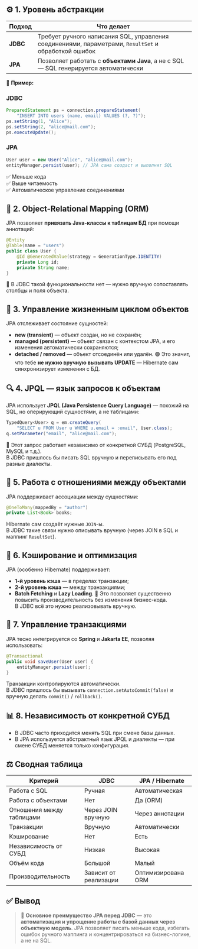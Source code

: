 ## ⚙️ 1. Уровень абстракции

|Подход|Что делает|
|---|---|
|**JDBC**|Требует ручного написания SQL, управления соединениями, параметрами, `ResultSet` и обработкой ошибок|
|**JPA**|Позволяет работать с **объектами Java**, а не с SQL — SQL генерируется автоматически|
📘 **Пример:**
### JDBC
```java
PreparedStatement ps = connection.prepareStatement(
    "INSERT INTO users (name, email) VALUES (?, ?)");
ps.setString(1, "Alice");
ps.setString(2, "alice@mail.com");
ps.executeUpdate();
```
### JPA
```java
User user = new User("Alice", "alice@mail.com");
entityManager.persist(user); // JPA сама создаст и выполнит SQL
```
✅ Меньше кода  
✅ Выше читаемость  
✅ Автоматическое управление соединениями
## 💾 2. Object-Relational Mapping (ORM)
JPA позволяет **привязать Java-классы к таблицам БД** при помощи аннотаций:
```java
@Entity
@Table(name = "users")
public class User {
    @Id @GeneratedValue(strategy = GenerationType.IDENTITY)
    private Long id;
    private String name;
}
```
📍 В JDBC такой функциональности нет — нужно вручную сопоставлять столбцы и поля объекта.
## 🔄 3. Управление жизненным циклом объектов
JPA отслеживает состояние сущностей:
- **new (transient)** — объект создан, но не сохранён;
- **managed (persistent)** — объект связан с контекстом JPA, и его изменения автоматически сохраняются;
- **detached / removed** — объект отсоединён или удалён.
🟢 Это значит, что тебе **не нужно вручную вызывать UPDATE** — Hibernate сам синхронизирует изменения с БД.
## 🔍 4. JPQL — язык запросов к объектам
JPA использует **JPQL (Java Persistence Query Language)** — похожий на SQL, но оперирующий сущностями, а не таблицами:
```java
TypedQuery<User> q = em.createQuery(
    "SELECT u FROM User u WHERE u.email = :email", User.class);
q.setParameter("email", "alice@mail.com");
```
📘 Этот запрос работает независимо от конкретной СУБД (PostgreSQL, MySQL и т.д.).  
В JDBC пришлось бы писать SQL вручную и переписывать его под разные диалекты.
## 🧠 5. Работа с отношениями между объектами
JPA поддерживает ассоциации между сущностями:
```java
@OneToMany(mappedBy = "author")
private List<Book> books;
```
Hibernate сам создаёт нужные `JOIN`-ы.  
В JDBC такие связи нужно описывать вручную (через JOIN в SQL и маппинг `ResultSet`).
## 🧰 6. Кэширование и оптимизация
JPA (особенно Hibernate) поддерживает:
- **1-й уровень кэша** — в пределах транзакции;
- **2-й уровень кэша** — между транзакциями;
- **Batch Fetching** и **Lazy Loading**.
🔹 Это позволяет существенно повысить производительность без изменения бизнес-кода.  
В JDBC всё это нужно реализовывать вручную.
## 🔄 7. Управление транзакциями
JPA тесно интегрируется со **Spring** и **Jakarta EE**, позволяя использовать:
```java
@Transactional
public void saveUser(User user) {
    entityManager.persist(user);
}
```
Транзакции контролируются автоматически.  
В JDBC пришлось бы вызывать `connection.setAutoCommit(false)` и вручную делать `commit()` / `rollback()`.
## 📊 8. Независимость от конкретной СУБД
- В JDBC часто приходится менять SQL при смене базы данных.
- В JPA используется абстрактный язык JPQL и диалекты — при смене СУБД меняется только конфигурация.
## ⚖️ Сводная таблица

|Критерий|**JDBC**|**JPA / Hibernate**|
|---|---|---|
|Работа с SQL|Ручная|Автоматическая|
|Работа с объектами|Нет|Да (ORM)|
|Отношения между таблицами|Через JOIN вручную|Через аннотации|
|Транзакции|Вручную|Автоматически|
|Кэширование|Нет|Есть|
|Независимость от СУБД|Низкая|Высокая|
|Объём кода|Большой|Малый|
|Производительность|Зависит от реализации|Оптимизирована ORM|
## ✅ Вывод
> 🎯 **Основное преимущество JPA перед JDBC** — это **автоматизация и упрощение работы с базой данных через объектную модель**.
> JPA позволяет писать меньше кода, избегать ошибок ручного маппинга и концентрироваться на бизнес-логике, а не на SQL.